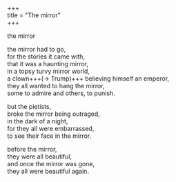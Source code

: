 +++  
title = "The mirror"  
+++  

the mirror  

the mirror had to go,  
for the stories it came with,  
that it was a haunting mirror,  
in a topsy turvy mirror world,  
a clown+++(→ Trump)+++ believing himself an emperor,  
they all wanted to hang the mirror,  
some to admire and others, to punish.  

but the pietists,  
broke the mirror being outraged,  
in the dark of a night,  
for they all were embarrassed,  
to see their face in the mirror.  

before the mirror,  
they were all beautiful,  
and once the mirror was gone,  
they all were beautiful again.  
